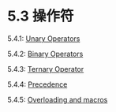 # 5.3 操作符



5.4.1: [Unary Operators](https://haxe.org/manual/expression-operators-unops.html)



5.4.2: [Binary Operators](https://haxe.org/manual/expression-operators-binops.html)



5.4.3: [Ternary Operator](https://haxe.org/manual/expression-operators-ternary.html)



5.4.4: [Precedence](https://haxe.org/manual/expression-operators-precedence.html)



5.4.5: [Overloading and macros](https://haxe.org/manual/expression-operators-overloading.html)